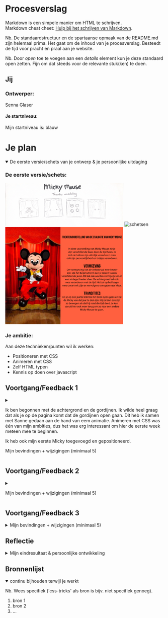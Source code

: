 # Procesverslag
Markdown is een simpele manier om HTML te schrijven.  
Markdown cheat cheet: [Hulp bij het schrijven van Markdown](https://github.com/adam-p/markdown-here/wiki/Markdown-Cheatsheet).

Nb. De standaardstructuur en de spartaanse opmaak van de README.md zijn helemaal prima. Het gaat om de inhoud van je procesverslag. Besteedt de tijd voor pracht en praal aan je website.

Nb. Door *open* toe te voegen aan een *details* element kun je deze standaard open zetten. Fijn om dat steeds voor de relevante stuk(ken) te doen.





## Jij

### Ontwerper:
Senna Glaser

#### Je startniveau:
Mijn startniveau is: blauw





# Je plan

<details open>
  <summary>De eerste versie/schets van je ontwerp & je persoonlijke uitdaging</summary>

  ### De eerste versie/schets:
  <img src="readme-images/schetsen.png" width="375px" alt="schetsen">
  <img src="readme-images/versie1.png" width="375px" alt="schetsen">
  <img src="readme-images/idee.png" width="375px" alt="schetsen">

  ### Je ambitie: 
  Aan deze technieken/punten wil ik werken:
  - Positioneren met CSS
  - Animeren met CSS
  - Zelf HTML typen
  - Kennis op doen over javascript
 
</details>




## Voortgang/Feedback 1

<details>
  <summary>
  
  Ik ben begonnen met de achtergrond en de gordijnen. Ik wilde heel graag dat als je op de pagina komt dat de gordijnen open gaan. Dit heb ik samen met Sanne gedaan aan de hand van eem animatie. Animeren met CSS was één van mijn ambities, dus het was erg interessant om hier de eerste week meteen mee te beginnen. 

  Ik heb ook mijn eerste Micky toegevoegd en gepositioneerd. 

  Mijn bevindingen + wijzigingen (minimaal 5)
  
  </summary>

  ### Bevinding 1:
  Het idee was dat als er een nieuwe micky kwam de gordijnen dicht en weer open zouden gaan. Uit de feedback bleek dat dit vertraging brengt in de interface en je minder soepel door interface kan. 

  #### oplossing:
  Ik heb er toen voor gekozen dat de gordijnen alleen op het begin open gaan. Als je nu op een ander jaartal klikt komt meteen de goede Mickey in beeld. Je hoeft niet meer te wachtenm tot de gordijnen open zijn. 



  ### Bevinding 2:
  Ik had zelf nog niet nagedacht over geluid, dus ik kreeg als feedback dat dit een leuke extra zou kunnen zijn. Bij Mickey Mouse kan je namelijk veel passende geluiden vinden om zo de interface nog meer een geheel te maken. 

  #### oplossing:
  Geluiden zoeken die passen bij het concept en het onderwerp.



  ### Bevinding 3:
  ...

</details>




## Voortgang/Feedback 2

<details>
  <summary>
  
  
  Mijn bevindingen + wijzigingen (minimaal 5)</summary>
  
  ### Bevinding 1:
  Het contrast van de tekst was nog niet goed. Ik heb de kleur van de letter daarom wat feller geel gemaakt. Zo springen de letters er meer uit en zijn ze beter zichtbaar.

  <img src="readme-images/veranderingtekst.png" width="375px" alt="tekst">

  #### oplossing:
  Beschrijving hoe je het hebt hebt opgelost of als het niet gelukt is hoe je het zou oplossen (tekst en afbeeding(en)).



  ### Bevinding 2:
  Omschrijving van wat er nog niet orde was (tekst en afbeeding(en)).

  #### oplossing:
  Beschrijving hoe je het hebt hebt opgelost of als het niet gelukt is hoe je het zou oplossen (tekst en afbeeding(en)).



  ### Bevinding 3:
  ...

</details>



## Voortgang/Feedback 3

<details>
  <summary>Mijn bevindingen + wijzigingen (minimaal 5)</summary>
  
  ### Bevinding 1:
  Omschrijving van wat er nog niet orde was (tekst en afbeeding(en)).



  #### oplossing:
  Beschrijving hoe je het hebt hebt opgelost of als het niet gelukt is hoe je het zou oplossen (tekst en afbeeding(en)).



  ### Bevinding 2:
  Omschrijving van wat er nog niet orde was (tekst en afbeeding(en)).

  #### oplossing:
  Beschrijving hoe je het hebt hebt opgelost of als het niet gelukt is hoe je het zou oplossen (tekst en afbeeding(en)).



  ### Bevinding 3:
  ...

</details>




## Reflectie

<details>
  <summary>Mijn eindresultaat & persoonlijke ontwikkeling</summary>

  ### Je uitkomst - karakteristiek screenshot(s):
  <img src="readme-images/dummy-plaatje.jpg" width="375px" alt="final ontwerp">


  ### Dit ging goed/Heb ik geleerd: 
  Korte omschrijving met plaatje(s)

  <img src="readme-images/dummy-plaatje.jpg" width="375px" alt="top">


  ### Dit was lastig/Is niet gelukt:
  Korte omschrijving met plaatje(s)

  <img src="readme-images/dummy-plaatje.jpg" width="375px" alt="bummer">
</details>





## Bronnenlijst

<details open>
<summary>continu bijhouden terwijl je werkt</summary>

Nb. Wees specifiek ('css-tricks' als bron is bijv. niet specifiek genoeg).

1. bron 1
2. bron 2
3. ...

</details>
